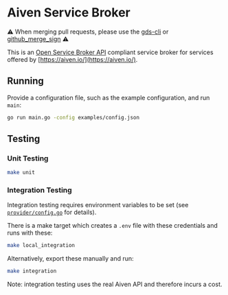 # Aiven Service Broker

⚠️
When merging pull requests,
please use the [gds-cli](https://github.com/alphagov/gds-cli)
or [github_merge_sign](https://rubygems.org/gems/github_merge_sign)
⚠️

This is an [Open Service Broker API](https://www.openservicebrokerapi.org/) compliant service broker for services offered by [https://aiven.io/](https://aiven.io/).

## Running

Provide a configuration file, such as the example configuration, and run `main`:

```bash
go run main.go -config examples/config.json
```

## Testing

### Unit Testing

```bash
make unit
```

### Integration Testing

Integration testing requires environment variables to be set (see [`provider/config.go`](https://github.com/alphagov/paas-aiven-broker/blob/main/provider/config.go#L70-L90) for details).

There is a make target which creates a `.env` file with these credentials and runs with these:

```bash
make local_integration
```

Alternatively, export these manually and run:

```bash
make integration
```

Note: integration testing uses the real Aiven API and therefore incurs a cost.

<!-- 2020-12-07[T]11:00:00 -->
